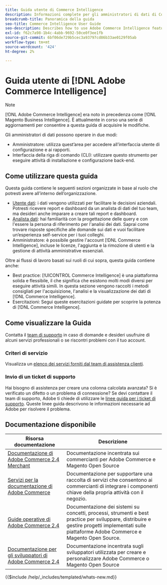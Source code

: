 ```yaml
---
title: Guida utente di Commerce Intelligence
description: Informazioni complete per gli amministratori di dati di Commerce Intelligence.
breadcrumb-title: Panoramica della guida
seo-title: Commerce Intelligence User Guide
seo-description: Describes how to use Adobe Commerce Intelligence features used to gain insights from Adobe Commerce or Magento Open Source data, along with other third-party data sources.
exl-id: f62c7a98-1b4c-4abb-9692-50ce0f3ee1fb
source-git-commit: 6bf06de729b5cec3a93797cd86b33ae0129f05ab
workflow-type: tm+mt
source-wordcount: '424'
ht-degree: 2%

---
```



# Guida utente di [!DNL Adobe Commerce Intelligence]

>[!NOTE]
>
>[!DNL Adobe Commerce Intelligence] era noto in precedenza come [!DNL Magento Business Intelligence]. È attualmente in corso una serie di aggiornamenti per consentire a questa guida di acquisire le modifiche.

Gli amministratori di dati possono operare in due modi:

- Amministratore: utilizza quest’area per accedere all’interfaccia utente di configurazione e ai rapporti.
- Interfaccia della riga di comando (CLI): utilizzare questo strumento per eseguire attività di installazione e configurazione back-end.

## Come utilizzare questa guida

Questa guida contiene le seguenti sezioni organizzate in base al ruolo che potresti avere all’interno dell’organizzazione.

- [Utente dati](data-user.md): i dati vengono utilizzati per facilitare le decisioni aziendali. Potresti ricevere report e dashboard da un analista di dati del tuo team, ma desideri anche imparare a creare tali report e dashboard.
- [Analista dati](data-analyst.md): hai familiarità con la progettazione delle query e con l&#39;essere la persona di riferimento per l&#39;analisi dei dati. Saprai come trovare risposte specifiche alle domande sui dati e vuoi facilitare un’esperienza self-service per i tuoi colleghi.
- Amministratore: è possibile gestire l&#39;account [!DNL Commerce Intelligence], incluse le licenze, l&#39;aggiunta e la rimozione di utenti e la gestione di attività amministrative essenziali.

Oltre ai flussi di lavoro basati sui ruoli di cui sopra, questa guida contiene anche:

- Best practice: [!UICONTROL Commerce Intelligence] è una piattaforma solida e flessibile, il che significa che esistono molti modi diversi per eseguire attività simili. In questa sezione vengono raccolti i metodi consigliati per l&#39;acquisizione, l&#39;analisi e la visualizzazione dei dati di [!DNL Commerce Intelligence].
- Esercitazioni: Segui queste esercitazioni guidate per scoprire la potenza di [!DNL Commerce Intelligence].

## Come visualizzare la Guida

Contatta il [team di supporto](https://experienceleague.adobe.com/docs/commerce-knowledge-base/kb/troubleshooting/miscellaneous/mbi-service-policies.html) in caso di domande e desideri usufruire di alcuni servizi professionali o se riscontri problemi con il tuo account.

### Criteri di servizio

Visualizza un [elenco dei servizi forniti dal team di assistenza clienti](https://experienceleague.adobe.com/docs/commerce-knowledge-base/kb/troubleshooting/miscellaneous/mbi-service-policies.html).

### Invio di un ticket di supporto

Hai bisogno di assistenza per creare una colonna calcolata avanzata? Si è verificato un difetto o un problema di connessione? Se devi contattare il team di supporto, Adobe ti chiede di utilizzare le [linee guida per i ticket di supporto](https://experienceleague.adobe.com/docs/commerce-knowledge-base/kb/troubleshooting/miscellaneous/mbi-service-policies.html). Queste linee guida descrivono le informazioni necessarie ad Adobe per risolvere il problema.

## Documentazione disponibile

| Risorsa documentazione | Descrizione |
|----------------------- | ----------- |
| [Documentazione di Adobe Commerce 2.4 Merchant](https://experienceleague.adobe.com/en/docs/commerce-admin/user-guides/home) | Documentazione incentrata sui commercianti per Adobe Commerce e Magento Open Source |
| [Servizi per la documentazione di Adobe Commerce](https://experienceleague.adobe.com/en/docs/commerce/user-guides/home) | Documentazione per supportare una raccolta di servizi che consentono ai commercianti di integrare i componenti chiave della propria attività con il negozio. |
| [Guide operative di Adobe Commerce 2.4](https://experienceleague.adobe.com/en/docs/commerce-operations/operational-guides/home) | Documentazione dei sistemi su concetti, processi, strumenti e best practice per sviluppare, distribuire e gestire progetti implementati sulle piattaforme Adobe Commerce e Magento Open Source. |
| [Documentazione per gli sviluppatori di Adobe Commerce 2.4](https://developer.adobe.com/commerce/) | Documentazione incentrata sugli sviluppatori utilizzata per creare e personalizzare Adobe Commerce o Magento Open Source |

{{$include /help/_includes/templated/whats-new.md}}

<!-- Last updated from includes: 2025-09-03 15:37:01 -->
